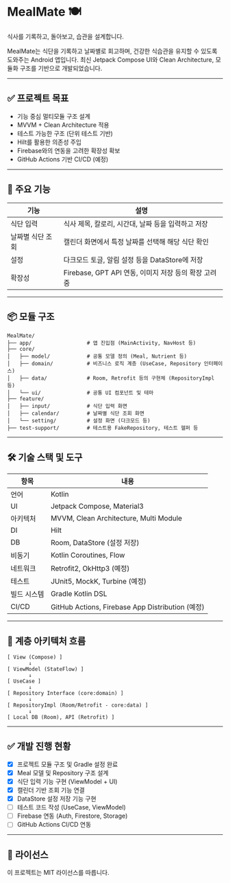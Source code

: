 # MealMate 🍽️  
식사를 기록하고, 돌아보고, 습관을 설계합니다.

MealMate는 식단을 기록하고 날짜별로 회고하며, 건강한 식습관을 유지할 수 있도록 도와주는 Android 앱입니다. 최신 Jetpack Compose UI와 Clean Architecture, 모듈화 구조를 기반으로 개발되었습니다.

---

## ✅ 프로젝트 목표

- 기능 중심 멀티모듈 구조 설계
- MVVM + Clean Architecture 적용
- 테스트 가능한 구조 (단위 테스트 기반)
- Hilt를 활용한 의존성 주입
- Firebase와의 연동을 고려한 확장성 확보
- GitHub Actions 기반 CI/CD (예정)

---

## 🧭 주요 기능

| 기능 | 설명 |
|------|------|
| 식단 입력 | 식사 제목, 칼로리, 시간대, 날짜 등을 입력하고 저장 |
| 날짜별 식단 조회 | 캘린더 화면에서 특정 날짜를 선택해 해당 식단 확인 |
| 설정 | 다크모드 토글, 알림 설정 등을 DataStore에 저장 |
| 확장성 | Firebase, GPT API 연동, 이미지 저장 등의 확장 고려 중 |

---

## 📦 모듈 구조

```
MealMate/
├── app/                  # 앱 진입점 (MainActivity, NavHost 등)
├── core/
│   ├── model/            # 공통 모델 정의 (Meal, Nutrient 등)
│   ├── domain/           # 비즈니스 로직 계층 (UseCase, Repository 인터페이스)
│   ├── data/             # Room, Retrofit 등의 구현체 (RepositoryImpl 등)
│   └── ui/               # 공통 UI 컴포넌트 및 테마
├── feature/
│   ├── input/            # 식단 입력 화면
│   ├── calendar/         # 날짜별 식단 조회 화면
│   └── setting/          # 설정 화면 (다크모드 등)
├── test-support/         # 테스트용 FakeRepository, 테스트 헬퍼 등
```

---

## 🛠 기술 스택 및 도구

| 항목 | 내용 |
|------|------|
| 언어 | Kotlin |
| UI | Jetpack Compose, Material3 |
| 아키텍처 | MVVM, Clean Architecture, Multi Module |
| DI | Hilt |
| DB | Room, DataStore (설정 저장) |
| 비동기 | Kotlin Coroutines, Flow |
| 네트워크 | Retrofit2, OkHttp3 (예정) |
| 테스트 | JUnit5, MockK, Turbine (예정) |
| 빌드 시스템 | Gradle Kotlin DSL |
| CI/CD | GitHub Actions, Firebase App Distribution (예정) |

---

## 🧱 계층 아키텍처 흐름

```
[ View (Compose) ]
       ↓
[ ViewModel (StateFlow) ]
       ↓
[ UseCase ]
       ↓
[ Repository Interface (core:domain) ]
       ↓
[ RepositoryImpl (Room/Retrofit - core:data) ]
       ↓
[ Local DB (Room), API (Retrofit) ]
```

---

## ✅ 개발 진행 현황

- [x] 프로젝트 모듈 구조 및 Gradle 설정 완료
- [x] Meal 모델 및 Repository 구조 설계
- [x] 식단 입력 기능 구현 (ViewModel + UI)
- [x] 캘린더 기반 조회 기능 연결
- [x] DataStore 설정 저장 기능 구현
- [ ] 테스트 코드 작성 (UseCase, ViewModel)
- [ ] Firebase 연동 (Auth, Firestore, Storage)
- [ ] GitHub Actions CI/CD 연동

---

## 📄 라이선스

이 프로젝트는 MIT 라이선스를 따릅니다.